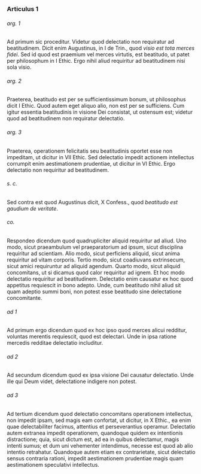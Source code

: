 ### Articulus 1

###### arg. 1
Ad primum sic proceditur. Videtur quod delectatio non requiratur ad beatitudinem. Dicit enim Augustinus, in I de Trin., quod *visio est tota merces fidei*. Sed id quod est praemium vel merces virtutis, est beatitudo, ut patet per philosophum in I Ethic. Ergo nihil aliud requiritur ad beatitudinem nisi sola visio.

###### arg. 2
Praeterea, beatitudo est per se sufficientissimum bonum, ut philosophus dicit I Ethic. Quod autem eget aliquo alio, non est per se sufficiens. Cum igitur essentia beatitudinis in visione Dei consistat, ut ostensum est; videtur quod ad beatitudinem non requiratur delectatio.

###### arg. 3
Praeterea, operationem felicitatis seu beatitudinis oportet esse non impeditam, ut dicitur in VII Ethic. Sed delectatio impedit actionem intellectus corrumpit enim aestimationem prudentiae, ut dicitur in VI Ethic. Ergo delectatio non requiritur ad beatitudinem.

###### s. c.
Sed contra est quod Augustinus dicit, X Confess., quod *beatitudo est gaudium de veritate*.

###### co.
Respondeo dicendum quod quadrupliciter aliquid requiritur ad aliud. Uno modo, sicut praeambulum vel praeparatorium ad ipsum, sicut disciplina requiritur ad scientiam. Alio modo, sicut perficiens aliquid, sicut anima requiritur ad vitam corporis. Tertio modo, sicut coadiuvans extrinsecum, sicut amici requiruntur ad aliquid agendum. Quarto modo, sicut aliquid concomitans, ut si dicamus quod calor requiritur ad ignem. Et hoc modo delectatio requiritur ad beatitudinem. Delectatio enim causatur ex hoc quod appetitus requiescit in bono adepto. Unde, cum beatitudo nihil aliud sit quam adeptio summi boni, non potest esse beatitudo sine delectatione concomitante.

###### ad 1
Ad primum ergo dicendum quod ex hoc ipso quod merces alicui redditur, voluntas merentis requiescit, quod est delectari. Unde in ipsa ratione mercedis redditae delectatio includitur.

###### ad 2
Ad secundum dicendum quod ex ipsa visione Dei causatur delectatio. Unde ille qui Deum videt, delectatione indigere non potest.

###### ad 3
Ad tertium dicendum quod delectatio concomitans operationem intellectus, non impedit ipsam, sed magis eam confortat, ut dicitur, in X Ethic., ea enim quae delectabiliter facimus, attentius et perseverantius operamur. Delectatio autem extranea impedit operationem, quandoque quidem ex intentionis distractione; quia, sicut dictum est, ad ea in quibus delectamur, magis intenti sumus; et dum uni vehementer intendimus, necesse est quod ab alio intentio retrahatur. Quandoque autem etiam ex contrarietate, sicut delectatio sensus contraria rationi, impedit aestimationem prudentiae magis quam aestimationem speculativi intellectus.

